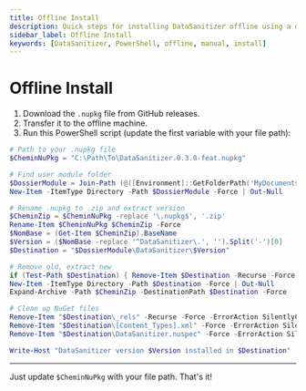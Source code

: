```yaml
---
title: Offline Install
description: Quick steps for installing DataSanitizer offline using a downloaded package and PowerShell script.
sidebar_label: Offline Install
keywords: [DataSanitizer, PowerShell, offline, manual, install]
---
```


# Offline Install

1. Download the `.nupkg` file from GitHub releases.
2. Transfer it to the offline machine.
3. Run this PowerShell script (update the first variable with your file path):

```powershell
# Path to your .nupkg file
$CheminNuPkg = "C:\Path\To\DataSanitizer.0.3.0-feat.nupkg"

# Find user module folder
$DossierModule = Join-Path (@([Environment]::GetFolderPath('MyDocuments'), (Join-Path $HOME 'Documents')) | Where-Object { $_ -and (Test-Path $_) } | Select-Object -First 1) 'PowerShell\Modules'
New-Item -ItemType Directory -Path $DossierModule -Force | Out-Null

# Rename .nupkg to .zip and extract version
$CheminZip = $CheminNuPkg -replace '\.nupkg$', '.zip'
Rename-Item $CheminNuPkg $CheminZip -Force
$NomBase = (Get-Item $CheminZip).BaseName
$Version = ($NomBase -replace '^DataSanitizer\.', '').Split('-')[0]
$Destination = "$DossierModule\DataSanitizer\$Version"

# Remove old, extract new
if (Test-Path $Destination) { Remove-Item $Destination -Recurse -Force }
New-Item -ItemType Directory -Path $Destination -Force | Out-Null
Expand-Archive -Path $CheminZip -DestinationPath $Destination -Force

# Clean up NuGet files
Remove-Item "$Destination\_rels" -Recurse -Force -ErrorAction SilentlyContinue
Remove-Item "$Destination\[Content_Types].xml" -Force -ErrorAction SilentlyContinue
Remove-Item "$Destination\DataSanitizer.nuspec" -Force -ErrorAction SilentlyContinue

Write-Host "DataSanitizer version $Version installed in $Destination"
```

---
Just update `$CheminNuPkg` with your file path. That's it!
